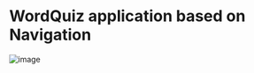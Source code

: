 # WordQuiz application based on Navigation


![image](https://user-images.githubusercontent.com/53125879/115442380-c96ea400-a1c6-11eb-9fb2-fe637efee8fe.png)
